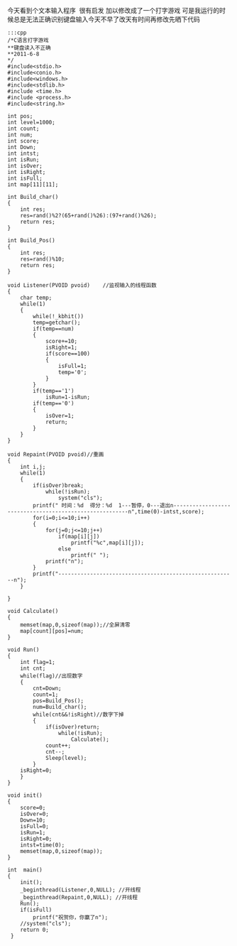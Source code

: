 <!--
.. title: C语言打字练习程序（半成品）
.. slug: c-input-test
.. date: 2013-04-07T03:57:43+08:00
.. tags:
.. link:
.. description:
.. type: text
-->

今天看到个文本输入程序  很有启发 加以修改成了一个打字游戏 可是我运行的时候总是无法正确识别键盘输入今天不早了改天有时间再修改先晒下代码

	:::cpp
	/*C语言打字游戏
	**键盘读入不正确
	**2011-6-8
	*/
	#include<stdio.h>
	#include<conio.h>
	#include<windows.h>
	#include<stdlib.h>
	#include <time.h>
	#include <process.h> 
	#include<string.h>

	int pos;
	int level=1000;
	int count;
	int num;
	int score;
	int Down;
	int intst;
	int isRun;
	int isOver;
	int isRight;
	int isFull;
	int map[11][11];

	int Build_char()
	{
		int res;
		res=rand()%2?(65+rand()%26):(97+rand()%26);
		return res;
	}

	int Build_Pos()
	{
		int res;
		res=rand()%10;
		return res;
	}

	void Listener(PVOID pvoid)    //监视输入的线程函数
	{
		char temp;
		while(1)
		{   
			while(!_kbhit())
			temp=getchar();
			if(temp==num)
			{
				score+=10;
				isRight=1;
				if(score==100)
				{
					isFull=1;
					temp='0';
				}
			}
			if(temp=='1')
				isRun=1-isRun;
			if(temp=='0')
			{
				isOver=1;
				return;
			}
		}
	}

	void Repaint(PVOID pvoid)//重画
	{
		int i,j;
		while(1)
		{
			if(isOver)break;
				while(!isRun);
					system("cls");
			printf(" 时间：%d  得分：%d  1---暂停，0---退出n--------------------------------------------------------n",time(0)-intst,score);
			for(i=0;i<=10;i++)
			{
				for(j=0;j<=10;j++)
					if(map[i][j])
						printf("%c",map[i][j]);
					else
						printf(" ");
				printf("n");
			}
			printf("--------------------------------------------------------n");
		}

	}

	void Calculate()
	{
		memset(map,0,sizeof(map));//全屏清零
		map[count][pos]=num;
	}

	void Run()
	{
		int flag=1;
		int cnt;
		while(flag)//出现数字
		{ 
			cnt=Down;
			count=1;
			pos=Build_Pos();
			num=Build_char();
			while(cnt&&!isRight)//数字下掉
			{   
				if(isOver)return;
					while(!isRun);
						Calculate();
				count++;
				cnt--;
				Sleep(level);
			}
		isRight=0;
	    }
	}

	void init()
	{
		score=0;
		isOver=0;
		Down=10;
		isFull=0;
		isRun=1;
		isRight=0;
	    intst=time(0);
	    memset(map,0,sizeof(map));
	}

	int  main()
	{
		init();
		_beginthread(Listener,0,NULL); //开线程
		_beginthread(Repaint,0,NULL); //开线程
		Run();
		if(isFull)
			printf("祝贺你，你赢了n");
		//system("cls");
		return 0;
	 }